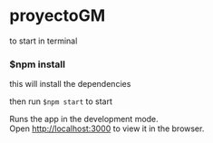 # proyectoGM

to start in terminal

### $npm install

this will install the dependencies

then run `$npm start` to start


Runs the app in the development mode.\
Open [http://localhost:3000](http://localhost:3000) to view it in the browser.

